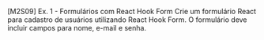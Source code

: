 [M2S09] Ex. 1 - Formulários com React Hook Form
Crie um formulário React para cadastro de usuários utilizando React Hook Form. O formulário deve incluir campos para nome, e-mail e senha.
